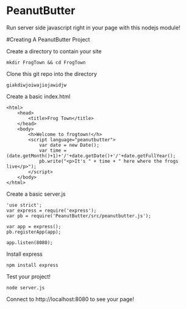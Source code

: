 PeanutButter
============

Run server side javascript right in your page with this nodejs module!

#Creating A PeanutButter Project

Create a directory to contain your site

    mkdir FrogTown && cd FrogTown

Clone this git repo into the directory

    giakdiwjoiwajiojawidjw

Create a basic index.html

    <html>
        <head>
            <title>Frog Town</title>
        </head>
        <body>
            <h>Welcome to frogtown!</h>
            <script language="peanutbutter">
                var date = new Date();
                var time = (date.getMonth()+1)+'/'+date.getDate()+'/'+date.getFullYear();
                pb.write("<p>It's " + time + " here where the frogs live</p>");
            </script>
        </body>
    </html>


Create a basic server.js

    'use strict';
    var express = require('express');
    var pb = require('PeanutButter/src/peanutbutter.js');
    
    var app = express();
    pb.registerApp(app);
    
    app.listen(8080);

Install express

    npm install express

Test your project!

    node server.js

Connect to http://localhost:8080 to see your page!
